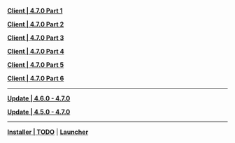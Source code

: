 **[Client | 4.7.0  Part 1](https://autopatchhk.yuanshen.com/client_app/download/pc_zip/20240524181522_P7n5afVhY8WeoVZb/GenshinImpact_4.7.0.zip.001)**

**[Client | 4.7.0  Part 2](https://autopatchhk.yuanshen.com/client_app/download/pc_zip/20240524181522_P7n5afVhY8WeoVZb/GenshinImpact_4.7.0.zip.002)**

**[Client | 4.7.0  Part 3](https://autopatchhk.yuanshen.com/client_app/download/pc_zip/20240524181522_P7n5afVhY8WeoVZb/GenshinImpact_4.7.0.zip.003)**

**[Client | 4.7.0  Part 4](https://autopatchhk.yuanshen.com/client_app/download/pc_zip/20240524181522_P7n5afVhY8WeoVZb/GenshinImpact_4.7.0.zip.004)**

**[Client | 4.7.0  Part 5](https://autopatchhk.yuanshen.com/client_app/download/pc_zip/20240524181522_P7n5afVhY8WeoVZb/GenshinImpact_4.7.0.zip.005)**

**[Client | 4.7.0  Part 6](https://autopatchhk.yuanshen.com/client_app/download/pc_zip/20240524181522_P7n5afVhY8WeoVZb/GenshinImpact_4.7.0.zip.006)**

---

**[Update | 4.6.0 - 4.7.0](https://autopatchhk.yuanshen.com/client_app/update/hk4e_global/10/game_4.6.0_4.7.0_hdiff_PIM7zBX3lxGjbaNV.zip)**

**[Update | 4.5.0 - 4.7.0](https://autopatchhk.yuanshen.com/client_app/update/hk4e_global/10/game_4.5.0_4.7.0_hdiff_hjfZ1LgT52ceYDOv.zip)**

---

**[Installer | TODO]()** | **[Launcher]()**